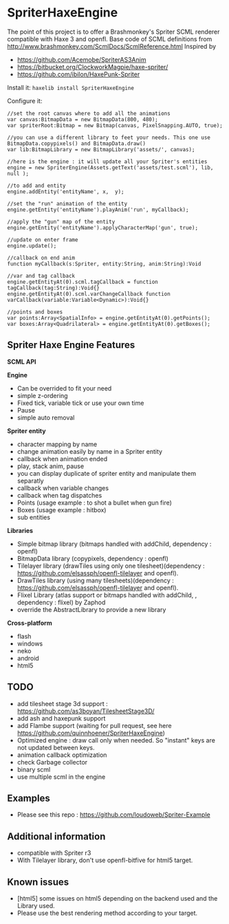 SpriterHaxeEngine 
=============

The point of this project is to offer a Brashmonkey's Spriter SCML renderer compatible with Haxe 3 and openfl.
Base code of SCML definitions from http://www.brashmonkey.com/ScmlDocs/ScmlReference.html 
Inspired by 
 - https://github.com/Acemobe/SpriterAS3Anim
 - https://bitbucket.org/ClockworkMagpie/haxe-spriter/
 - https://github.com/ibilon/HaxePunk-Spriter

Install it:
``haxelib install SpriterHaxeEngine``

Configure it:

```as3
//set the root canvas where to add all the animations
var canvas:BitmapData = new BitmapData(800, 480);
var spriterRoot:Bitmap = new Bitmap(canvas, PixelSnapping.AUTO, true);

//you can use a different library to feet your needs. This one use BitmapData.copypixels() and BitmapData.draw()
var lib:BitmapLibrary = new BitmapLibrary('assets/', canvas);

//here is the engine : it will update all your Spriter's entities
engine = new SpriterEngine(Assets.getText('assets/test.scml'), lib, null );
		
//to add and entity
engine.addEntity('entityName', x,  y);

//set the "run" animation of the entity
engine.getEntity('entityName').playAnim('run', myCallback);

//apply the "gun" map of the entity
engine.getEntity('entityName').applyCharacterMap('gun', true);

//update on enter frame
engine.update();

//callback on end anim
function myCallback(s:Spriter, entity:String, anim:String):Void

//var and tag callback
engine.getEntityAt(0).scml.tagCallback = function tagCallback(tag:String):Void{}
engine.getEntityAt(0).scml.varChangeCallback function varCallback(variable:Variable<Dynamic>):Void{}

//points and boxes
var points:Array<SpatialInfo> = engine.getEntityAt(0).getPoints();
var boxes:Array<Quadrilateral> = engine.getEntityAt(0).getBoxes();

```

Spriter Haxe Engine Features
--------------

**SCML API**

**Engine**
 - Can be overrided to fit your need
 - simple z-ordering
 - Fixed tick, variable tick or use your own time
 - Pause
 - simple auto removal
 
**Spriter entity**
 - character mapping by name
 - change animation easily by name in a Spriter entity
 - callback when animation ended
 - play, stack anim, pause
 - you can display duplicate of spriter entity and manipulate them separatly
 - callback when variable changes
 - callback when tag dispatches
 - Points (usage example : to shot a bullet when gun fire)
 - Boxes (usage example : hitbox)
 - sub entities

**Libraries**
 - Simple bitmap library (bitmaps handled with addChild, dependency : openfl)
 - BitmapData library (copypixels, dependency : openfl)
 - Tilelayer library (drawTiles using only one tilesheet)(dependency : https://github.com/elsassph/openfl-tilelayer and openfl).
 - DrawTiles library (using many tilesheets)(dependency : https://github.com/elsassph/openfl-tilelayer and openfl).
 - Flixel Library (atlas support or bitmaps handled with addChild, , dependency : flixel) by Zaphod
 - override the AbstractLibrary to provide a new library

**Cross-platform**
 - flash
 - windows
 - neko
 - android
 - html5

TODO
----
 - add tilesheet stage 3d support : https://github.com/as3boyan/TilesheetStage3D/
 - add ash and haxepunk support
 - add Flambe support (waiting for pull request, see here https://github.com/quinnhoener/SpriterHaxeEngine)
 - Optimized engine : draw call only when needed. So "instant" keys are not updated between keys.
 - animation callback optimization
 - check Garbage collector
 - binary scml
 - use multiple scml in the engine
 
Examples
------------
 - Please see this repo : https://github.com/loudoweb/Spriter-Example
 
Additional information
------------
 - compatible with Spriter r3
 - With Tilelayer library, don't use openfl-bitfive for html5 target.
 
 
Known issues
------------
 - [html5] some issues on html5 depending on the backend used and the Library used.
 - Please use the best rendering method according to your target.
 
